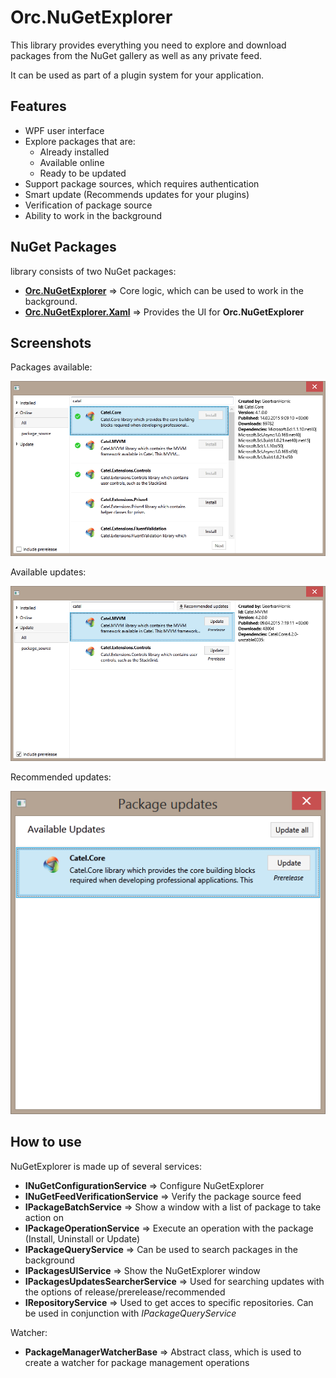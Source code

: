 Orc.NuGetExplorer
==================

This library provides everything you need to explore and download packages from the NuGet gallery as well as any private feed.

It can be used as part of a plugin system for your application.

Features
---------

- WPF user interface
- Explore packages that are:
    - Already installed
    - Available online
    - Ready to be updated
- Support package sources, which requires authentication
- Smart update (Recommends updates for your plugins)
- Verification of package source
- Ability to work in the background

NuGet Packages
---------------

library consists of two NuGet packages:

-  **[Orc.NuGetExplorer](http://www.nuget.org/packages/Orc.NuGetExplorer/)** => Core logic, which can be used to work in the background.
-  **[Orc.NuGetExplorer.Xaml](http://www.nuget.org/packages/Orc.NuGetExplorer.Xaml)** => Provides the UI for  **Orc.NuGetExplorer**

Screenshots
------------

Packages available: 

![NuGetExplorer 01](doc/images/NuGetExplorer_01.png)

Available updates:

![NuGetExplorer 02](doc/images/NuGetExplorer_02.png)

Recommended updates:

![NuGetExplorer 03](doc/images/NuGetExplorer_03.png)

How to use
------------

NuGetExplorer is made up of several services:

- **INuGetConfigurationService** => Configure NuGetExplorer
- **INuGetFeedVerificationService** => Verify the package source feed
- **IPackageBatchService** => Show a window with a list of package to take action on
- **IPackageOperationService** => Execute an operation with the package (Install, Uninstall or Update)
- **IPackageQueryService** => Can be used to search packages in the background
- **IPackagesUIService** => Show the NuGetExplorer window
- **IPackagesUpdatesSearcherService** => Used for searching updates with the options of release/prerelease/recommended
- **IRepositoryService** => Used to get acces to specific repositories. Can be used in conjunction with *IPackageQueryService*

Watcher:
- **PackageManagerWatcherBase** => Abstract class, which is used to create a watcher for package management operations
